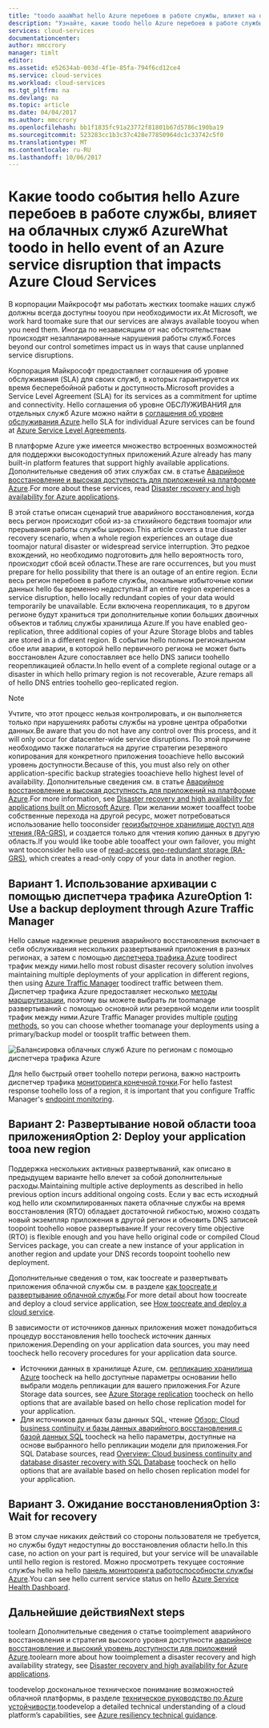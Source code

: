 ```yaml
---
title: "toodo aaaWhat hello Azure перебоев в работе службы, влияет на облачных служб Azure для события | Документы Microsoft"
description: "Узнайте, какие toodo hello Azure перебоев в работе службы, влияет на облачных служб Azure для события."
services: cloud-services
documentationcenter: 
author: mmccrory
manager: timlt
editor: 
ms.assetid: e52634ab-003d-4f1e-85fa-794f6cd12ce4
ms.service: cloud-services
ms.workload: cloud-services
ms.tgt_pltfrm: na
ms.devlang: na
ms.topic: article
ms.date: 04/04/2017
ms.author: mmccrory
ms.openlocfilehash: bb1f1835fc91a23772f81801b67d5786c190ba19
ms.sourcegitcommit: 523283cc1b3c37c428e77850964dc1c33742c5f0
ms.translationtype: MT
ms.contentlocale: ru-RU
ms.lasthandoff: 10/06/2017
---
```

# <a name="what-toodo-in-hello-event-of-an-azure-service-disruption-that-impacts-azure-cloud-services"></a><span data-ttu-id="9acc0-103">Какие toodo события hello Azure перебоев в работе службы, влияет на облачных служб Azure</span><span class="sxs-lookup"><span data-stu-id="9acc0-103">What toodo in hello event of an Azure service disruption that impacts Azure Cloud Services</span></span>
<span data-ttu-id="9acc0-104">В корпорации Майкрософт мы работать жестких toomake наших служб должны всегда доступны tooyou при необходимости их.</span><span class="sxs-lookup"><span data-stu-id="9acc0-104">At Microsoft, we work hard toomake sure that our services are always available tooyou when you need them.</span></span> <span data-ttu-id="9acc0-105">Иногда по независящим от нас обстоятельствам происходят незапланированные нарушения работы служб.</span><span class="sxs-lookup"><span data-stu-id="9acc0-105">Forces beyond our control sometimes impact us in ways that cause unplanned service disruptions.</span></span>

<span data-ttu-id="9acc0-106">Корпорация Майкрософт предоставляет соглашения об уровне обслуживания (SLA) для своих служб, в которых гарантируется их время бесперебойной работы и доступность.</span><span class="sxs-lookup"><span data-stu-id="9acc0-106">Microsoft provides a Service Level Agreement (SLA) for its services as a commitment for uptime and connectivity.</span></span> <span data-ttu-id="9acc0-107">Hello соглашения об уровне ОБСЛУЖИВАНИЯ для отдельных служб Azure можно найти в [соглашения об уровне обслуживания Azure](https://azure.microsoft.com/support/legal/sla/).</span><span class="sxs-lookup"><span data-stu-id="9acc0-107">hello SLA for individual Azure services can be found at [Azure Service Level Agreements](https://azure.microsoft.com/support/legal/sla/).</span></span>

<span data-ttu-id="9acc0-108">В платформе Azure уже имеется множество встроенных возможностей для поддержки высокодоступных приложений.</span><span class="sxs-lookup"><span data-stu-id="9acc0-108">Azure already has many built-in platform features that support highly available applications.</span></span> <span data-ttu-id="9acc0-109">Дополнительные сведения об этих службах см. в статье [Аварийное восстановление и высокая доступность для приложений на платформе Azure](../resiliency/resiliency-disaster-recovery-high-availability-azure-applications.md).</span><span class="sxs-lookup"><span data-stu-id="9acc0-109">For more about these services, read [Disaster recovery and high availability for Azure applications](../resiliency/resiliency-disaster-recovery-high-availability-azure-applications.md).</span></span>

<span data-ttu-id="9acc0-110">В этой статье описан сценарий true аварийного восстановления, когда весь регион происходит сбой из-за стихийного бедствия toomajor или прерывания работы службы широко.</span><span class="sxs-lookup"><span data-stu-id="9acc0-110">This article covers a true disaster recovery scenario, when a whole region experiences an outage due toomajor natural disaster or widespread service interruption.</span></span> <span data-ttu-id="9acc0-111">Это редкое вхождений, но необходимо подготовить для hello вероятность того, происходит сбой всей области.</span><span class="sxs-lookup"><span data-stu-id="9acc0-111">These are rare occurrences, but you must prepare for hello possibility that there is an outage of an entire region.</span></span> <span data-ttu-id="9acc0-112">Если весь регион перебоев в работе службы, локальные избыточные копии данных hello бы временно недоступна.</span><span class="sxs-lookup"><span data-stu-id="9acc0-112">If an entire region experiences a service disruption, hello locally redundant copies of your data would temporarily be unavailable.</span></span> <span data-ttu-id="9acc0-113">Если включена георепликация, то в другом регионе будут храниться три дополнительные копии больших двоичных объектов и таблиц службы хранилища Azure.</span><span class="sxs-lookup"><span data-stu-id="9acc0-113">If you have enabled geo-replication, three additional copies of your Azure Storage blobs and tables are stored in a different region.</span></span> <span data-ttu-id="9acc0-114">В событии hello полном региональном сбое или аварии, в которой hello первичного региона не может быть восстановлен Azure сопоставляет все hello DNS записи toohello георепликацией области.</span><span class="sxs-lookup"><span data-stu-id="9acc0-114">In hello event of a complete regional outage or a disaster in which hello primary region is not recoverable, Azure remaps all of hello DNS entries toohello geo-replicated region.</span></span>

> [!NOTE]
> <span data-ttu-id="9acc0-115">Учтите, что этот процесс нельзя контролировать, и он выполняется только при нарушениях работы службы на уровне центра обработки данных.</span><span class="sxs-lookup"><span data-stu-id="9acc0-115">Be aware that you do not have any control over this process, and it will only occur for datacenter-wide service disruptions.</span></span> <span data-ttu-id="9acc0-116">По этой причине необходимо также полагаться на другие стратегии резервного копирования для конкретного приложения tooachieve hello высокий уровень доступности.</span><span class="sxs-lookup"><span data-stu-id="9acc0-116">Because of this, you must also rely on other application-specific backup strategies tooachieve hello highest level of availability.</span></span> <span data-ttu-id="9acc0-117">Дополнительные сведения см. в статье [Аварийное восстановление и высокая доступность для приложений на платформе Azure](../resiliency/resiliency-disaster-recovery-high-availability-azure-applications.md).</span><span class="sxs-lookup"><span data-stu-id="9acc0-117">For more information, see [Disaster recovery and high availability for applications built on Microsoft Azure](../resiliency/resiliency-disaster-recovery-high-availability-azure-applications.md).</span></span> <span data-ttu-id="9acc0-118">При желании может tooaffect toobe собственные перехода на другой ресурс, может потребоваться использование hello tooconsider [геоизбыточное хранилище доступ для чтения (RA-GRS)](../storage/common/storage-redundancy.md#read-access-geo-redundant-storage), и создается только для чтения копию данных в другую область.</span><span class="sxs-lookup"><span data-stu-id="9acc0-118">If you would like toobe able tooaffect your own failover, you might want tooconsider hello use of [read-access geo-redundant storage (RA-GRS)](../storage/common/storage-redundancy.md#read-access-geo-redundant-storage), which creates a read-only copy of your data in another region.</span></span>
>
>


## <a name="option-1-use-a-backup-deployment-through-azure-traffic-manager"></a><span data-ttu-id="9acc0-119">Вариант 1. Использование архивации с помощью диспетчера трафика Azure</span><span class="sxs-lookup"><span data-stu-id="9acc0-119">Option 1: Use a backup deployment through Azure Traffic Manager</span></span>
<span data-ttu-id="9acc0-120">Hello самые надежные решения аварийного восстановления включает в себя обслуживания нескольких развертываний приложения в разных регионах, а затем с помощью [диспетчера трафика Azure](../traffic-manager/traffic-manager-overview.md) toodirect трафик между ними.</span><span class="sxs-lookup"><span data-stu-id="9acc0-120">hello most robust disaster recovery solution involves maintaining multiple deployments of your application in different regions, then using [Azure Traffic Manager](../traffic-manager/traffic-manager-overview.md) toodirect traffic between them.</span></span> <span data-ttu-id="9acc0-121">Диспетчер трафика Azure предоставляет несколько [методы маршрутизации](../traffic-manager/traffic-manager-routing-methods.md), поэтому вы можете выбрать ли toomanage развертываний с помощью основной или резервной модели или toosplit трафик между ними.</span><span class="sxs-lookup"><span data-stu-id="9acc0-121">Azure Traffic Manager provides multiple [routing methods](../traffic-manager/traffic-manager-routing-methods.md), so you can choose whether toomanage your deployments using a primary/backup model or toosplit traffic between them.</span></span>

![Балансировка облачных служб Azure по регионам с помощью диспетчера трафика Azure](./media/cloud-services-disaster-recovery-guidance/using-azure-traffic-manager.png)

<span data-ttu-id="9acc0-123">Для hello быстрый ответ toohello потери региона, важно настроить диспетчер трафика [мониторинга конечной точки](../traffic-manager/traffic-manager-monitoring.md).</span><span class="sxs-lookup"><span data-stu-id="9acc0-123">For hello fastest response toohello loss of a region, it is important that you configure Traffic Manager's [endpoint monitoring](../traffic-manager/traffic-manager-monitoring.md).</span></span>

## <a name="option-2-deploy-your-application-tooa-new-region"></a><span data-ttu-id="9acc0-124">Вариант 2: Развертывание новой области tooa приложения</span><span class="sxs-lookup"><span data-stu-id="9acc0-124">Option 2: Deploy your application tooa new region</span></span>
<span data-ttu-id="9acc0-125">Поддержка нескольких активных развертываний, как описано в предыдущем варианте hello влечет за собой дополнительные расходы.</span><span class="sxs-lookup"><span data-stu-id="9acc0-125">Maintaining multiple active deployments as described in hello previous option incurs additional ongoing costs.</span></span> <span data-ttu-id="9acc0-126">Если у вас есть исходный код hello или скомпилированных пакета облачные службы на время восстановления (RTO) обладает достаточной гибкостью, можно создать новый экземпляр приложения в другой регион и обновить DNS записей toopoint toohello новое развертывание.</span><span class="sxs-lookup"><span data-stu-id="9acc0-126">If your recovery time objective (RTO) is flexible enough and you have hello original code or compiled Cloud Services package, you can create a new instance of your application in another region and update your DNS records toopoint toohello new deployment.</span></span>

<span data-ttu-id="9acc0-127">Дополнительные сведения о том, как toocreate и развертывать приложения облачной службы см. в разделе [как toocreate и развертывание облачной службы](cloud-services-how-to-create-deploy-portal.md).</span><span class="sxs-lookup"><span data-stu-id="9acc0-127">For more detail about how toocreate and deploy a cloud service application, see [How toocreate and deploy a cloud service](cloud-services-how-to-create-deploy-portal.md).</span></span>

<span data-ttu-id="9acc0-128">В зависимости от источников данных приложения может понадобиться процедур восстановления hello toocheck источник данных приложения.</span><span class="sxs-lookup"><span data-stu-id="9acc0-128">Depending on your application data sources, you may need toocheck hello recovery procedures for your application data source.</span></span>

* <span data-ttu-id="9acc0-129">Источники данных в хранилище Azure, см. [репликацию хранилища Azure](../storage/common/storage-redundancy.md#read-access-geo-redundant-storage) toocheck на hello доступные параметры основании hello выбрали модель репликации для вашего приложения.</span><span class="sxs-lookup"><span data-stu-id="9acc0-129">For Azure Storage data sources, see [Azure Storage replication](../storage/common/storage-redundancy.md#read-access-geo-redundant-storage) toocheck on hello options that are available based on hello chose replication model for your application.</span></span>
* <span data-ttu-id="9acc0-130">Для источников данных базы данных SQL, чтение [Обзор: Cloud business continuity и базы данных аварийного восстановления с базой данных SQL](../sql-database/sql-database-business-continuity.md) toocheck на hello параметры, доступные на основе выбранного hello репликации модели для приложения.</span><span class="sxs-lookup"><span data-stu-id="9acc0-130">For SQL Database sources, read [Overview: Cloud business continuity and database disaster recovery with SQL Database](../sql-database/sql-database-business-continuity.md) toocheck on hello options that are available based on hello chosen replication model for your application.</span></span>


## <a name="option-3-wait-for-recovery"></a><span data-ttu-id="9acc0-131">Вариант 3. Ожидание восстановления</span><span class="sxs-lookup"><span data-stu-id="9acc0-131">Option 3: Wait for recovery</span></span>
<span data-ttu-id="9acc0-132">В этом случае никаких действий со стороны пользователя не требуется, но службы будут недоступны до восстановления области hello.</span><span class="sxs-lookup"><span data-stu-id="9acc0-132">In this case, no action on your part is required, but your service will be unavailable until hello region is restored.</span></span> <span data-ttu-id="9acc0-133">Можно просмотреть текущее состояние службы hello на hello [панель мониторинга работоспособности службы Azure](https://azure.microsoft.com/status/).</span><span class="sxs-lookup"><span data-stu-id="9acc0-133">You can see hello current service status on hello [Azure Service Health Dashboard](https://azure.microsoft.com/status/).</span></span>

## <a name="next-steps"></a><span data-ttu-id="9acc0-134">Дальнейшие действия</span><span class="sxs-lookup"><span data-stu-id="9acc0-134">Next steps</span></span>
<span data-ttu-id="9acc0-135">toolearn Дополнительные сведения о статье tooimplement аварийного восстановления и стратегия высокого уровня доступности [аварийное восстановление и высокий уровень доступности для приложений Azure](../resiliency/resiliency-disaster-recovery-high-availability-azure-applications.md).</span><span class="sxs-lookup"><span data-stu-id="9acc0-135">toolearn more about how tooimplement a disaster recovery and high availability strategy, see [Disaster recovery and high availability for Azure applications](../resiliency/resiliency-disaster-recovery-high-availability-azure-applications.md).</span></span>

<span data-ttu-id="9acc0-136">toodevelop доскональное техническое понимание возможностей облачной платформы, в разделе [техническое руководство по Azure устойчивости](../resiliency/resiliency-technical-guidance.md).</span><span class="sxs-lookup"><span data-stu-id="9acc0-136">toodevelop a detailed technical understanding of a cloud platform’s capabilities, see [Azure resiliency technical guidance](../resiliency/resiliency-technical-guidance.md).</span></span>
